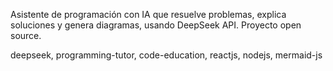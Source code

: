Asistente de programación con IA que resuelve problemas, explica soluciones 
y genera diagramas, usando DeepSeek API. Proyecto open source.

deepseek, programming-tutor, code-education, reactjs, nodejs, mermaid-js